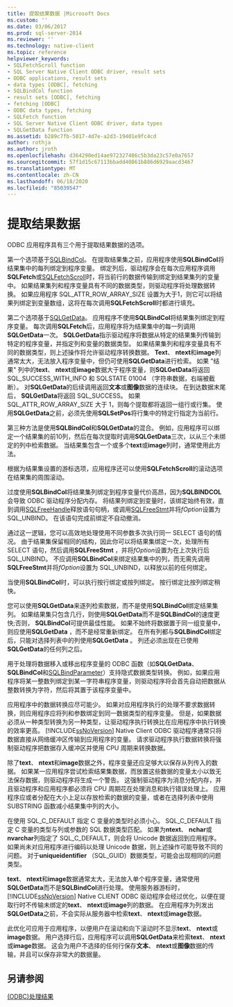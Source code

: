 ```yaml
---
title: 提取结果数据 |Microsoft Docs
ms.custom: ''
ms.date: 03/06/2017
ms.prod: sql-server-2014
ms.reviewer: ''
ms.technology: native-client
ms.topic: reference
helpviewer_keywords:
- SQLFetchScroll function
- SQL Server Native Client ODBC driver, result sets
- ODBC applications, result sets
- data types [ODBC], fetching
- SQLBindCol function
- result sets [ODBC], fetching
- fetching [ODBC]
- ODBC data types, fetching
- SQLFetch function
- SQL Server Native Client ODBC driver, data types
- SQLGetData function
ms.assetid: b289c7fb-5017-4d7e-a2d3-19401e9fc4cd
author: rothja
ms.author: jroth
ms.openlocfilehash: d364290ed14ae972327486c5b3da23c57e0a7657
ms.sourcegitcommit: 57f1d15c67113bbadd40861b886d6929aacd3467
ms.translationtype: MT
ms.contentlocale: zh-CN
ms.lasthandoff: 06/18/2020
ms.locfileid: "85039547"
---
```

# <a name="fetching-result-data"></a>提取结果数据
  ODBC 应用程序具有三个用于提取结果数据的选项。  
  
 第一个选项基于[SQLBindCol](../native-client-odbc-api/sqlbindcol.md)。 在提取结果集之前，应用程序使用**SQLBindCol**将结果集中的每列绑定到程序变量。 绑定列后，驱动程序会在每次应用程序调用**SQLFetch**或[SQLFetchScroll](../native-client-odbc-api/sqlfetchscroll.md)时，将当前行的数据传输到绑定到结果集列的变量中。 如果结果集列和程序变量具有不同的数据类型，则驱动程序将处理数据转换。 如果应用程序 SQL_ATTR_ROW_ARRAY_SIZE 设置为大于1，则它可以将结果列绑定到变量数组，这将在每次调用**SQLFetchScroll**时都进行填充。  
  
 第二个选项基于[SQLGetData](../native-client-odbc-api/sqlgetdata.md)。 应用程序不使用**SQLBindCol**将结果集列绑定到程序变量。 每次调用**SQLFetch**后，应用程序将为结果集中的每一列调用**SQLGetData**一次。 **SQLGetData**指示驱动程序将数据从特定的结果集列传输到特定的程序变量，并指定列和变量的数据类型。 如果结果集列和程序变量具有不同的数据类型，则上述操作将允许驱动程序转换数据。 **Text**、 **ntext**和**image**列通常太大，无法放入程序变量中，但仍可使用**SQLGetData**进行检索。 如果 "结果" 列中的**text**、 **ntext**或**image**数据大于程序变量，则**SQLGetData**将返回 SQL_SUCCESS_WITH_INFO 和 SQLSTATE 01004 （字符串数据，右端被截断）。 对**SQLGetData**的后续调用返回**文本**或**图像**数据的连续块。 在到达数据末尾后， **SQLGetData**将返回 SQL_SUCCESS。 如果 SQL_ATTR_ROW_ARRAY_SIZE 大于 1，则每个提取都将返回一组行或行集。 使用**SQLGetData**之前，必须先使用**SQLSetPos**将行集中的特定行指定为当前行。  
  
 第三种方法是使用**SQLBindCol**和**SQLGetData**的混合。 例如，应用程序可以绑定一个结果集的前10列，然后在每次提取时调用**SQLGetData**三次，以从三个未绑定的列中检索数据。 当结果集包含一个或多个**text**或**image**列时，通常使用此方法。  
  
 根据为结果集设置的游标选项，应用程序还可以使用**SQLFetchScroll**的滚动选项在结果集的周围滚动。  
  
 过度使用**SQLBindCol**将结果集列绑定到程序变量代价高昂，因为**SQLBINDCOL**会导致 ODBC 驱动程序分配内存。 将结果列绑定到变量时，该绑定始终有效，直到调用[SQLFreeHandle](../native-client-odbc-api/sqlfreehandle.md)释放语句句柄，或调用[SQLFreeStmt](../native-client-odbc-api/sqlfreestmt.md)并将*fOption*设置为 SQL_UNBIND。 在该语句完成前绑定不自动撤消。  
  
 通过这一逻辑，您可以高效地处理使用不同参数多次执行同一 SELECT 语句的情况。 由于结果集保留相同的结构，因此你可以将结果集绑定一次，处理所有 SELECT 语句，然后调用**SQLFreeStmt** ，并将*fOption*设置为在上次执行后 SQL_UNBIND。 不应调用**SQLBindCol**来绑定结果集中的列，而无需先调用**SQLFreeStmt**并将*fOption*设置为 SQL_UNBIND，以释放以前的任何绑定。  
  
 当使用**SQLBindCol**时，可以执行按行绑定或按列绑定。 按行绑定比按列绑定稍快。  
  
 您可以使用**SQLGetData**来逐列检索数据，而不是使用**SQLBindCol**绑定结果集列。 如果结果集只包含几行，则使用**SQLGetData**而不是**SQLBindCol**的速度更快;否则， **SQLBindCol**可提供最佳性能。 如果不始终将数据置于同一组变量中，则应使用**SQLGetData** ，而不是经常重新绑定。 在所有列都与**SQLBindCol**绑定后，只能对选择列表中的列使用**SQLGetData** 。 列还必须出现在已使用**SQLGetData**的任何列之后。  
  
 用于处理将数据移入或移出程序变量的 ODBC 函数（如**SQLGetData**、 **SQLBindCol**和[SQLBindParameter](../native-client-odbc-api/sqlbindparameter.md)）支持隐式数据类型转换。 例如，如果应用程序将某一整数列绑定到某一字符串程序变量，则驱动程序将会首先自动把数据从整数转换为字符，然后将其置于该程序变量中。  
  
 应用程序中的数据转换应尽可能少。 如果对应用程序执行的处理不要求数据转换，则应用程序应将列和参数绑定到同一数据类型的程序变量。 但是，如果数据必须从一种类型转换为另一种类型，让驱动程序执行转换比在应用程序中执行转换的效率更高。 [!INCLUDE[ssNoVersion](../../includes/ssnoversion-md.md)] Native Client ODBC 驱动程序通常只将数据直接从网络缓冲区传输到应用程序的变量。 请求驱动程序执行数据转换将强制驱动程序把数据存入缓冲区并使用 CPU 周期来转换数据。  
  
 除了**text**、 **ntext**和**image**数据之外，程序变量还应足够大以保存从列传入的数据。 如果某一应用程序尝试检索结果集数据，而放置这些数据的变量太小以致无法保存数据，则驱动程序将生成一个警告。 这强制驱动程序为消息分配内存，并且驱动程序和应用程序都必须将 CPU 周期花在处理消息和执行错误处理上。 应用程序应或者分配在大小上足以存放检索的数据的变量，或者在选择列表中使用 SUBSTRING 函数减小结果集中列的大小。  
  
 在使用 SQL_C_DEFAULT 指定 C 变量的类型时必须小心。 SQL_C_DEFAULT 指定 C 变量的类型与列或参数的 SQL 数据类型匹配。 如果为**ntext**、 **nchar**或**nvarchar**列指定了 SQL_C_DEFAULT，则会将 Unicode 数据返回到应用程序。 如果尚未对应用程序进行编码以处理 Unicode 数据，则上述操作可能导致不同的问题。 对于**uniqueidentifier** （SQL_GUID）数据类型，可能会出现相同的问题类型。  
  
 **text**、 **ntext**和**image**数据通常太大，无法放入单个程序变量，通常使用**SQLGetData**而不是**SQLBindCol**进行处理。 使用服务器游标时， [!INCLUDE[ssNoVersion](../../includes/ssnoversion-md.md)] Native CLIENT ODBC 驱动程序会经过优化，以便在提取行时不传输未绑定的**text**、 **ntext**或**image**列的数据。 在应用程序为列发出**SQLGetData**之前，不会实际从服务器中检索**text**、 **ntext**或**image**数据。  
  
 此优化可应用于应用程序，以便用户在滚动和向下滚动时不显示**text**、 **ntext**或**image**数据。 用户选择行后，应用程序可以调用**SQLGetData**来检索**text**、 **ntext**或**image**数据。 这会为用户不选择的任何行保存**文本**、 **ntext**或**图像**数据的传输，并且可以保存非常大的数据量。  
  
## <a name="see-also"></a>另请参阅  
 [&#40;ODBC&#41;处理结果](processing-results-odbc.md)  
  
  
